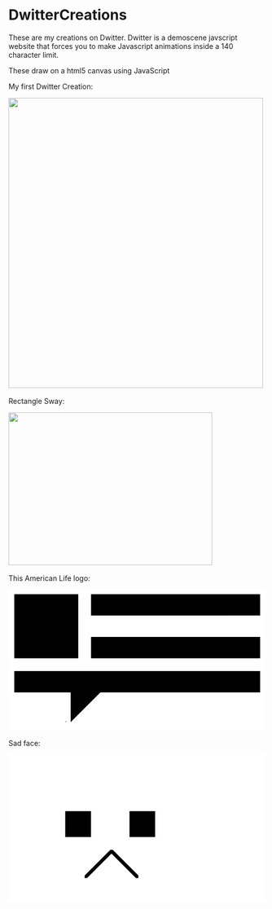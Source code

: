 # DwitterCreations
These are my creations on Dwitter. 
Dwitter is a demoscene javscript website that forces you to make Javascript animations inside a 140 character limit.

These draw on a html5 canvas using JavaScript

My first Dwitter Creation: 


<img src="https://github.com/EdwardDeaver/DwitterCreations/blob/master/media/firstdwittercreation.gif?raw=true" width="500" height="570"/>


Rectangle Sway: 

<img src="https://github.com/EdwardDeaver/DwitterCreations/blob/master/media/rectanglesway.gif?raw=true" width="400" height="300"/>

This American Life logo: 

<img src="https://github.com/EdwardDeaver/DwitterCreations/blob/master/media/thisamericanlife.PNG?raw=true"/>

Sad face: 

<img src="https://github.com/EdwardDeaver/DwitterCreations/blob/master/media/sadface.PNG?raw=true"/>
